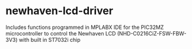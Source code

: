# newhaven-lcd-driver
Includes functions programmed in MPLABX IDE for the PIC32MZ microcontroller to control the Newhaven LCD (NHD-C0216CiZ-FSW-FBW-3V3) with built in ST7032i chip
